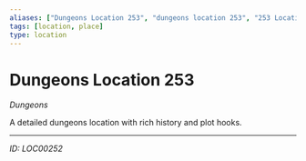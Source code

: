 ```yaml
---
aliases: ["Dungeons Location 253", "dungeons location 253", "253 Location Dungeons"]
tags: [location, place]
type: location
---
```


# Dungeons Location 253

*Dungeons*

A detailed dungeons location with rich history and plot hooks.

---
*ID: LOC00252*